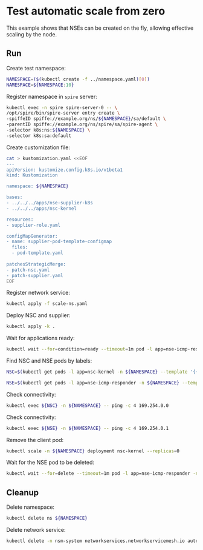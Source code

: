 # Test automatic scale from zero

This example shows that NSEs can be created on the fly, allowing effective scaling by the node.

## Run

Create test namespace:
```bash
NAMESPACE=($(kubectl create -f ../namespace.yaml)[0])
NAMESPACE=${NAMESPACE:10}
```

Register namespace in `spire` server:
```bash
kubectl exec -n spire spire-server-0 -- \
/opt/spire/bin/spire-server entry create \
-spiffeID spiffe://example.org/ns/${NAMESPACE}/sa/default \
-parentID spiffe://example.org/ns/spire/sa/spire-agent \
-selector k8s:ns:${NAMESPACE} \
-selector k8s:sa:default
```

Create customization file:
```bash
cat > kustomization.yaml <<EOF
---
apiVersion: kustomize.config.k8s.io/v1beta1
kind: Kustomization

namespace: ${NAMESPACE}

bases:
- ../../../apps/nse-supplier-k8s
- ../../../apps/nsc-kernel

resources:
- supplier-role.yaml

configMapGenerator:
- name: supplier-pod-template-configmap
  files:
  - pod-template.yaml
      
patchesStrategicMerge:
- patch-nsc.yaml
- patch-supplier.yaml
EOF
```

Register network service:
```bash
kubectl apply -f scale-ns.yaml
```

Deploy NSC and supplier:
```bash
kubectl apply -k .
```

Wait for applications ready:
```bash
kubectl wait --for=condition=ready --timeout=1m pod -l app=nse-icmp-responder -n ${NAMESPACE}
```

Find NSC and NSE pods by labels:
```bash
NSC=$(kubectl get pods -l app=nsc-kernel -n ${NAMESPACE} --template '{{range .items}}{{.metadata.name}}{{"\n"}}{{end}}')
```
```bash
NSE=$(kubectl get pods -l app=nse-icmp-responder -n ${NAMESPACE} --template '{{range .items}}{{.metadata.name}}{{"\n"}}{{end}}')
```

Check connectivity:
```bash
kubectl exec ${NSC} -n ${NAMESPACE} -- ping -c 4 169.254.0.0
```

Check connectivity:
```bash
kubectl exec ${NSE} -n ${NAMESPACE} -- ping -c 4 169.254.0.1
```

Remove the client pod:
```bash
kubectl scale -n ${NAMESPACE} deployment nsc-kernel --replicas=0
```

Wait for the NSE pod to be deleted:
```bash
kubectl wait --for=delete --timeout=1m pod -l app=nse-icmp-responder -n ${NAMESPACE}
```

## Cleanup

Delete namespace:
```bash
kubectl delete ns ${NAMESPACE}
```
Delete network service:
```bash
kubectl delete -n nsm-system networkservices.networkservicemesh.io autoscale-icmp-responder
```

